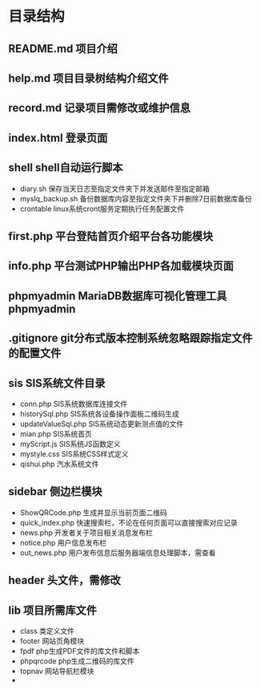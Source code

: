 # 目录结构
## README.md  项目介绍
## help.md  项目目录树结构介绍文件
## record.md  记录项目需修改或维护信息
## index.html  登录页面
## shell   shell自动运行脚本
- diary.sh    保存当天日志至指定文件夹下并发送邮件至指定邮箱
- myslq_backup.sh 备份数据库内容至指定文件夹下并删除7日前数据库备份
- crontable  linux系统cront服务定期执行任务配置文件
## first.php  平台登陆首页介绍平台各功能模块
## info.php  平台测试PHP输出PHP各加载模块页面
## phpmyadmin  MariaDB数据库可视化管理工具phpmyadmin
## .gitignore  git分布式版本控制系统忽略跟踪指定文件的配置文件
## sis  SIS系统文件目录
- conn.php  SIS系统数据库连接文件
- historySql.php SIS系统各设备操作面板二维码生成
- updateValueSql.php  SIS系统动态更新测点值的文件
- mian.php  SIS系统首页
- myScript.js  SIS系统JS函数定义
- mystyle.css  SIS系统CSS样式定义
- qishui.php  汽水系统文件
## sidebar  侧边栏模块
- ShowQRCode.php  生成并显示当前页面二维码
- quick_index.php  快速搜索栏，不论在任何页面可以直接搜索对应记录
- news.php  开发者关于项目相关消息发布栏
- notice.php  用户信息发布栏
- out_news.php  用户发布信息后服务器端信息处理脚本，需查看
## header  头文件，需修改
## lib  项目所需库文件
- class  类定义文件
- footer  网站页角模块
- fpdf  php生成PDF文件的库文件和脚本
- phpqrcode  php生成二维码的库文件
- topnav  网站导航栏模块
- 
